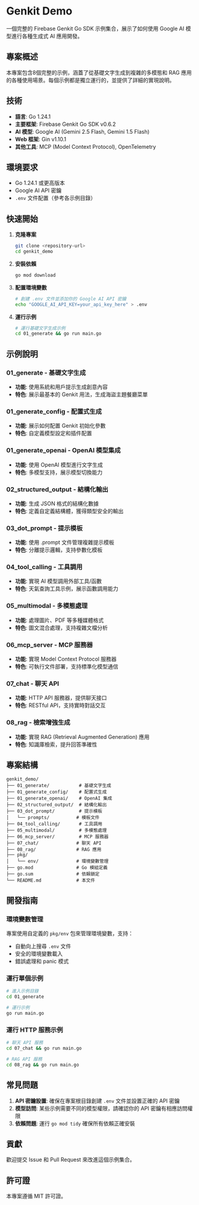 # Genkit Demo

一個完整的 Firebase Genkit Go SDK 示例集合，展示了如何使用 Google AI 模型進行各種生成式 AI 應用開發。

## 專案概述

本專案包含8個完整的示例，涵蓋了從基礎文字生成到複雜的多模態和 RAG 應用的各種使用場景。每個示例都是獨立運行的，並提供了詳細的實現說明。

## 技術

- **語言**: Go 1.24.1
- **主要框架**: Firebase Genkit Go SDK v0.6.2  
- **AI 模型**: Google AI (Gemini 2.5 Flash, Gemini 1.5 Flash)
- **Web 框架**: Gin v1.10.1
- **其他工具**: MCP (Model Context Protocol), OpenTelemetry

## 環境要求

- Go 1.24.1 或更高版本
- Google AI API 密鑰
- `.env` 文件配置（參考各示例目錄）

## 快速開始

1. **克隆專案**
   ```bash
   git clone <repository-url>
   cd genkit_demo
   ```

2. **安裝依賴**
   ```bash
   go mod download
   ```

3. **配置環境變數**
   ```bash
   # 創建 .env 文件並添加你的 Google AI API 密鑰
   echo "GOOGLE_AI_API_KEY=your_api_key_here" > .env
   ```

4. **運行示例**
   ```bash
   # 運行基礎文字生成示例
   cd 01_generate && go run main.go
   ```

## 示例說明

### 01_generate - 基礎文字生成
- **功能**: 使用系統和用戶提示生成創意內容
- **特色**: 展示最基本的 Genkit 用法，生成海盜主題餐廳菜單

### 01_generate_config - 配置式生成  
- **功能**: 展示如何配置 Genkit 初始化參數
- **特色**: 自定義模型設定和插件配置

### 01_generate_openai - OpenAI 模型集成
- **功能**: 使用 OpenAI 模型進行文字生成
- **特色**: 多模型支持，展示模型切換能力

### 02_structured_output - 結構化輸出
- **功能**: 生成 JSON 格式的結構化數據
- **特色**: 定義自定義結構體，獲得類型安全的輸出

### 03_dot_prompt - 提示模板
- **功能**: 使用 .prompt 文件管理複雜提示模板
- **特色**: 分離提示邏輯，支持參數化模板

### 04_tool_calling - 工具調用
- **功能**: 實現 AI 模型調用外部工具/函數
- **特色**: 天氣查詢工具示例，展示函數調用能力

### 05_multimodal - 多模態處理
- **功能**: 處理圖片、PDF 等多種媒體格式
- **特色**: 圖文混合處理，支持複雜文檔分析

### 06_mcp_server - MCP 服務器
- **功能**: 實現 Model Context Protocol 服務器
- **特色**: 可執行文件部署，支持標準化模型通信

### 07_chat - 聊天 API
- **功能**: HTTP API 服務器，提供聊天接口
- **特色**: RESTful API，支持實時對話交互

### 08_rag - 檢索增強生成
- **功能**: 實現 RAG (Retrieval Augmented Generation) 應用
- **特色**: 知識庫檢索，提升回答準確性

## 專案結構

```
genkit_demo/
├── 01_generate/           # 基礎文字生成
├── 01_generate_config/    # 配置式生成  
├── 01_generate_openai/    # OpenAI 集成
├── 02_structured_output/  # 結構化輸出
├── 03_dot_prompt/         # 提示模板
│   └── prompts/          # 模板文件
├── 04_tool_calling/       # 工具調用
├── 05_multimodal/         # 多模態處理
├── 06_mcp_server/         # MCP 服務器
├── 07_chat/              # 聊天 API
├── 08_rag/               # RAG 應用
├── pkg/
│   └── env/              # 環境變數管理
├── go.mod                # Go 模組定義
├── go.sum                # 依賴鎖定
└── README.md             # 本文件
```

## 開發指南

### 環境變數管理
專案使用自定義的 `pkg/env` 包來管理環境變數，支持：
- 自動向上搜尋 `.env` 文件
- 安全的環境變數載入
- 錯誤處理和 panic 模式

### 運行單個示例
```bash
# 進入示例目錄
cd 01_generate

# 運行示例
go run main.go
```

### 運行 HTTP 服務示例
```bash
# 聊天 API 服務
cd 07_chat && go run main.go

# RAG API 服務  
cd 08_rag && go run main.go
```

## 常見問題

1. **API 密鑰設置**: 確保在專案根目錄創建 `.env` 文件並設置正確的 API 密鑰
2. **模型訪問**: 某些示例需要不同的模型權限，請確認你的 API 密鑰有相應訪問權限
3. **依賴問題**: 運行 `go mod tidy` 確保所有依賴正確安裝

## 貢獻

歡迎提交 Issue 和 Pull Request 來改進這個示例集合。

## 許可證

本專案遵循 MIT 許可證。
